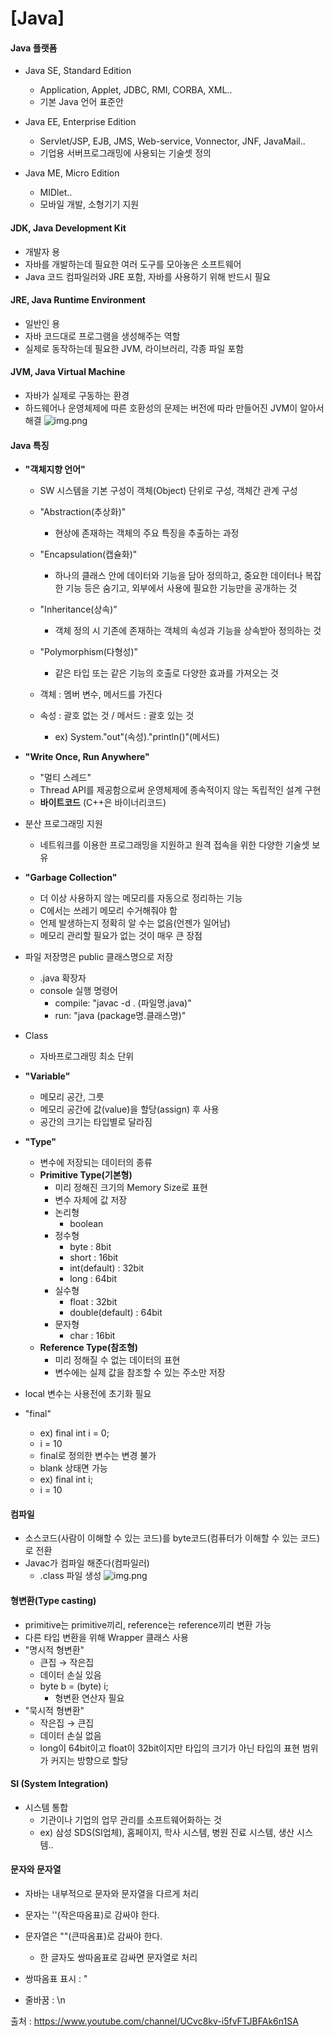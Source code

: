 # [Java]

#### Java 플랫폼

- Java SE, Standard Edition
  - Application, Applet, JDBC, RMI, CORBA, XML..
  - 기본 Java 언어 표준안

- Java EE, Enterprise Edition
  - Servlet/JSP, EJB, JMS, Web-service, Vonnector, JNF, JavaMail..
  - 기업용 서버프로그래밍에 사용되는 기술셋 정의

- Java ME, Micro Edition
  - MIDlet..
  - 모바일 개발, 소형기기 지원
  

#### JDK, Java Development Kit

- 개발자 용
- 자바를 개발하는데 필요한 여러 도구를 모아놓은 소프트웨어
- Java 코드 컴파일러와 JRE 포함, 자바를 사용하기 위해 반드시 필요


#### JRE, Java Runtime Environment

- 일반인 용
- 자바 코드대로 프로그램을 생성해주는 역할 
- 실제로 동작하는데 필요한 JVM, 라이브러리, 각종 파일 포함


#### JVM, Java Virtual Machine

- 자바가 실제로 구동하는 환경
- 하드웨어나 운영체제에 따른 호환성의 문제는 버전에 따라 만들어진 JVM이 알아서 해결
![img.png](./img/img.png)

#### Java 특징

- **"객체지향 언어"**
  - SW 시스템을 기본 구성이 객체(Object) 단위로 구성, 객체간 관계 구성
  - "Abstraction(추상화)"
    - 현상에 존재하는 객체의 주요 특징을 추출하는 과정
  - "Encapsulation(캡슐화)"
    - 하나의 클래스 안에 데이터와 기능을 담아 정의하고, 중요한 데이터나 복잡한 기능 등은 숨기고, 외부에서 사용에 필요한 기능만을 공개하는 것
  - "Inheritance(상속)"
    - 객체 정의 시 기존에 존재하는 객체의 속성과 기능을 상속받아 정의하는 것
  - "Polymorphism(다형성)"
    - 같은 타입 또는 같은 기능의 호출로 다양한 효과를 가져오는 것

  - 객체 : 멤버 변수, 메서드를 가진다
  - 속성 : 괄호 없는 것 / 메서드 : 괄호 있는 것
    - ex) System."out"(속성)."println()"(메서드)  

- **"Write Once, Run Anywhere"**
  - "멀티 스레드"
  - Thread API를 제공함으로써 운영체제에 종속적이지 않는 독립적인 설계 구현 
  - **바이트코드** (C++은 바이너리코드)

- 분산 프로그래밍 지원
  - 네트워크를 이용한 프로그래밍을 지원하고 원격 접속을 위한 다양한 기술셋 보유  

- **"Garbage Collection"**
  - 더 이상 사용하지 않는 메모리를 자동으로 정리하는 기능
  - C에서는 쓰레기 메모리 수거해줘야 함
  - 언제 발생하는지 정확히 알 수는 없음(언젠가 일어남)
  - 메모리 관리할 필요가 없는 것이 매우 큰 장점

- 파일 저장명은 public 클래스명으로 저장
  - .java 확장자
  - console 실행 명령어
    - compile: "javac -d . (파일명.java)"
    - run: "java (package명.클래스명)"
    
- Class
  - 자바프로그래밍 최소 단위

- **"Variable"**
  - 메모리 공간, 그릇
  - 메모리 공간에 값(value)을 할당(assign) 후 사용
  - 공간의 크기는 타입별로 달라짐

- **"Type"**
  - 변수에 저장되는 데이터의 종류
  - **Primitive Type(기본형)**
    - 미리 정해진 크기의 Memory Size로 표현
    - 변수 자체에 값 저장
    - 논리형
      - boolean
    - 정수형
      - byte : 8bit
      - short : 16bit
      - int(default) : 32bit
      - long : 64bit
    - 실수형
      - float : 32bit
      - double(default) : 64bit
    - 문자형
      - char : 16bit
  - **Reference Type(참조형)**
    - 미리 정해질 수 없는 데이터의 표현
    - 변수에는 실제 값을 참조할 수 있는 주소만 저장

- local 변수는 사용전에 초기화 필요

- "final"
  - ex) final int i = 0;
  -    i = 10
  - final로 정의한 변수는 변경 불가
  - blank 상태면 가능
  - ex) final int i;
  -    i = 10


#### 컴파일

- 소스코드(사람이 이해할 수 있는 코드)를 byte코드(컴퓨터가 이해할 수 있는 코드)로 전환
- Javac가 컴파일 해준다(컴파일러)
  - .class 파일 생성
![img.png](./img/img_1.png)


#### 형변환(Type casting)

- primitive는 primitive끼리, reference는 reference끼리 변환 가능
- 다른 타입 변환을 위해 Wrapper 클래스 사용
- "명시적 형변환"
  - 큰집 → 작은집 
  - 데이터 손실 있음
  - byte b = (byte) i; 
    - 형변환 연산자 필요
- "묵시적 형변환"
  - 작은집 → 큰집
  - 데이터 손실 없음
  - long이 64bit이고 float이 32bit이지만 타입의 크기가 아닌 타입의 표현 범위가 커지는 방향으로 할당


#### SI (System Integration)
 
- 시스템 통합
  - 기관이나 기업의 업무 관리를 소프트웨어화하는 것
  - ex) 삼성 SDS(SI업체), 홈페이지, 학사 시스템, 병원 진료 시스템, 생산 시스템..


#### 문자와 문자열

- 자바는 내부적으로 문자와 문자열을 다르게 처리
- 문자는 ''(작은따옴표)로 감싸야 한다.
- 문자열은 ""(큰따옴표)로 감싸야 한다.
  - 한 글자도 쌍따옴표로 감싸면 문자열로 처리

- 쌍따옴표 표시 : \"
- 줄바꿈 : \n


출처 : https://www.youtube.com/channel/UCvc8kv-i5fvFTJBFAk6n1SA